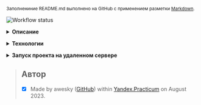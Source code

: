 <sub>Заполнениние README.md выполнено на GitHub с применением разметки [Markdown](https://docs.github.com/ru/get-started/writing-on-github/getting-started-with-writing-and-formatting-on-github/basic-writing-and-formatting-syntax).</sub>

![Workflow status](https://github.com/awesky/foodgram-project-react/actions/workflows/foodgram_workflow.yml/badge.svg)

__<details><summary>Описание</summary>__

Cайт Foodgram, «Продуктовый помощник».

На этом сервисе пользователи смогут публиковать рецепты, подписываться на публикации других пользователей, добавлять понравившиеся рецепты в список «Избранное», а перед походом в магазин скачивать сводный список продуктов, необходимых для приготовления одного или нескольких выбранных блюд.
</details>

__<details><summary>Технологии</summary>__

- [x] Python
- [x] Django
- [x] Django REST Framework
- [x] Nginx
- [x] Gunicorn
- [x] Docker
      
</details>

__<details><summary>Запуск проекта на удаленном сервере</summary>__

1. Клонируйте репозиторий ([официальная документация](https://docs.github.com/ru/repositories/creating-and-managing-repositories/cloning-a-repository))
    
3. Подключитесь к удаленному серверу

    <sub>_(пример для пользователя "customuser" и публичного IP-адреса сервера "84.201.161.196")_</sub>
    ```
    ssh customuser@84.201.161.196
    ```

4. Установите Docker ([официальная документация](https://docs.docker.com/engine/install/))

5. Скопируйте необходимые файлы на сервер
    
    <sub>_(пример для пользователя "customuser" и публичного IP-адреса сервера "84.201.161.196")_</sub>
    ```
    scp docker-compose.yml nginx.conf customuser@84.201.161.196:/home/customuser/
    ```
    

6. Задайте значения переменным в GitHub - Settings - (Secuity) Secrets and variables - Actions

    ```SECRET_KEY```      секретный ключ Django-проекта
    
    ```HOST```            публичный IP сервера
    
    ```USER```            имя пользователя на сервере
    
    ```SSH_KEY```         приватный ssh-ключ
    
    ```PASSPHRASE```      пароль ssh-ключа
    
    ```DOCKER_PASSWORD``` пароль от DockerHub
    
    ```DOCKER_USERNAME``` логин DockerHub
    
    ```DB_HOST```         db (установить указанное значение)

7. Запустите GitHub Workflow ([официальная документация](https://docs.github.com/ru/actions/using-workflows/manually-running-a-workflow))

9. Сервис будет доступен по адресу: [http://84.201.161.196/](http://84.201.161.196/)

    <sup>_(пример для сервера с публичным IP-адресом "84.201.161.196")_</sup>
    
10. Создайте суперпользователя для администрирования проекта на сервере
    
    ```
    sudo docker-compose exec backend python manage.py createsuperuser
    ```

11. Панель администратора доступна по адресу: [http://84.201.161.196/admin](http://84.201.161.196/admin)

    <sup>_(пример для сервера с публичным IP-адресом "84.201.161.196")_</sup>
    
12. (По желанию) загрузите подготовленную базу ингредиентов
    
    ```
    sudo docker-compose exec backend python manage.py load_ingredients
    ```
    
</details>

> ## Автор
> - [x] Made by awesky ([GitHub](https://github.com/awesky)) within [Yandex.Practicum](https://practicum.yandex.ru/) on August 2023.
